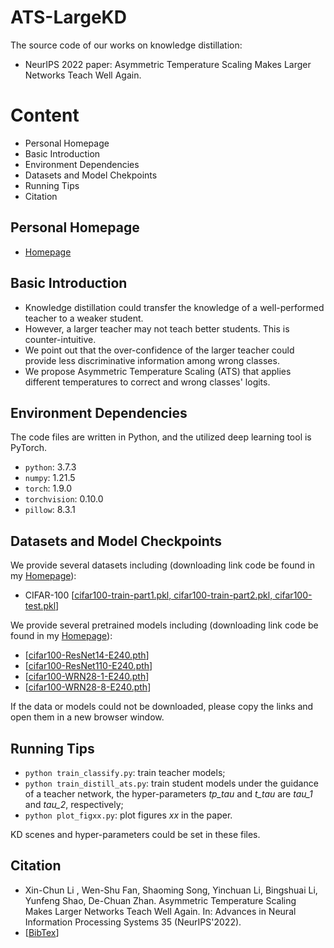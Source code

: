 # ATS-LargeKD
The source code of our works on knowledge distillation:
* NeurIPS 2022 paper: Asymmetric Temperature Scaling Makes Larger Networks Teach Well Again.


# Content
* Personal Homepage
* Basic Introduction
* Environment Dependencies
* Datasets and Model Chekpoints
* Running Tips
* Citation

## Personal Homepage
  * [Homepage](https://www.lamda.nju.edu.cn/lixc/)

## Basic Introduction
  * Knowledge distillation could transfer the knowledge of a well-performed teacher to a weaker student.
  * However, a larger teacher may not teach better students. This is counter-intuitive.
  * We point out that the over-confidence of the larger teacher could provide less discriminative information among wrong classes.
  * We propose Asymmetric Temperature Scaling (ATS) that applies different temperatures to correct and wrong classes' logits.

## Environment Dependencies
The code files are written in Python, and the utilized deep learning tool is PyTorch.
  * `python`: 3.7.3
  * `numpy`: 1.21.5
  * `torch`: 1.9.0
  * `torchvision`: 0.10.0
  * `pillow`: 8.3.1

## Datasets and Model Checkpoints
We provide several datasets including (downloading link code be found in my [Homepage](https://www.lamda.nju.edu.cn/lixc/)):
  * CIFAR-100 \[[cifar100-train-part1.pkl, cifar100-train-part2.pkl, cifar100-test.pkl](http://www.lamda.nju.edu.cn/lixc/data/CIFAR100.zip)\]

We provide several pretrained models including (downloading link code be found in my [Homepage](https://www.lamda.nju.edu.cn/lixc/)):
  * \[[cifar100-ResNet14-E240.pth](http://www.lamda.nju.edu.cn/lixc/data/cifar100-ResNet14-E240.zip)\]
  * \[[cifar100-ResNet110-E240.pth](http://www.lamda.nju.edu.cn/lixc/data/cifar100-ResNet110-E240.zip)\]
  * \[[cifar100-WRN28-1-E240.pth](http://www.lamda.nju.edu.cn/lixc/data/cifar100-WRN28-1-E240.zip)\]
  * \[[cifar100-WRN28-8-E240.pth](http://www.lamda.nju.edu.cn/lixc/data/cifar100-WRN28-8-E240.zip)\]

If the data or models could not be downloaded, please copy the links and open them in a new browser window.

## Running Tips
  * `python train_classify.py`: train teacher models;
  * `python train_distill_ats.py`: train student models under the guidance of a teacher network, the hyper-parameters *tp_tau* and *t_tau* are *tau_1* and *tau_2*, respectively;
  * `python plot_figxx.py`: plot figures *xx* in the paper.

KD scenes and hyper-parameters could be set in these files.


## Citation
  * Xin-Chun Li , Wen-Shu Fan, Shaoming Song, Yinchuan Li, Bingshuai Li, Yunfeng Shao, De-Chuan Zhan. Asymmetric Temperature Scaling Makes Larger Networks Teach Well Again. In: Advances in Neural Information Processing Systems 35 (NeurIPS'2022).
  * \[[BibTex](https://dblp.org/pid/246/2947.html)\]
